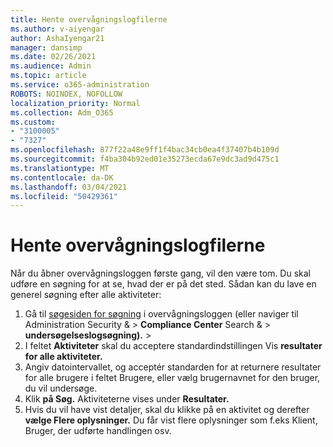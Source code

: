 ```yaml
---
title: Hente overvågningslogfilerne
ms.author: v-aiyengar
author: AshaIyengar21
manager: dansimp
ms.date: 02/26/2021
ms.audience: Admin
ms.topic: article
ms.service: o365-administration
ROBOTS: NOINDEX, NOFOLLOW
localization_priority: Normal
ms.collection: Adm_O365
ms.custom:
- "3100005"
- "7327"
ms.openlocfilehash: 877f22a48e9ff1f4bac34cb0ea4f37407b4b109d
ms.sourcegitcommit: f4ba304b92ed01e35273ecda67e9dc3ad9d475c1
ms.translationtype: MT
ms.contentlocale: da-DK
ms.lasthandoff: 03/04/2021
ms.locfileid: "50429361"
---
```

# <a name="retrieve-the-audit-logs"></a>Hente overvågningslogfilerne

Når du åbner overvågningsloggen første gang, vil den være tom. Du skal udføre en søgning for at se, hvad der er på det sted. Sådan kan du lave en generel søgning efter alle aktiviteter:

1. Gå til [søgesiden for søgning](https://protection.office.com/#/unifiedauditlog) i overvågningsloggen (eller naviger til Administration Security &  >  **Compliance Center** Search &  >  **undersøgelseslogsøgning).**  >  
1. I feltet **Aktiviteter** skal du acceptere standardindstillingen Vis **resultater for alle aktiviteter.**
1. Angiv datointervallet, og  acceptér standarden for at returnere resultater for alle brugere i feltet Brugere, eller vælg brugernavnet for den bruger, du vil undersøge.
1. Klik **på Søg.** Aktiviteterne vises under **Resultater.**
1. Hvis du vil have vist detaljer, skal du klikke på en aktivitet og derefter **vælge Flere oplysninger.** Du får vist flere oplysninger som f.eks Klient, Bruger, der udførte handlingen osv.
